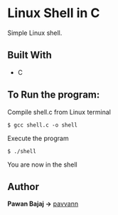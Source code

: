 # Linux Shell in C

Simple Linux shell.


## Built With

* C

## To Run the program:

Compile shell.c from Linux terminal

```
$ gcc shell.c -o shell
```

Execute the program

```
$ ./shell
```

You are now in the shell


## Author

**Pawan Bajaj ->** [pavvann](https://github.com/pavvann)
